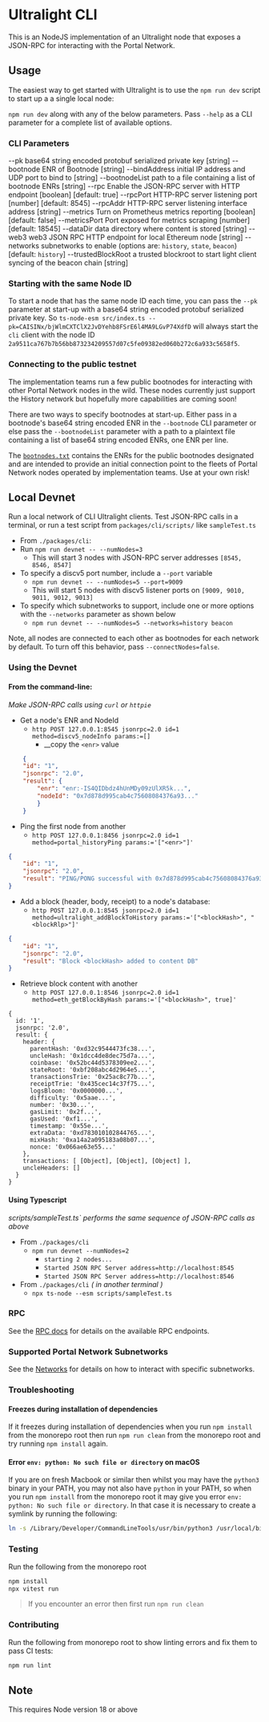 # Ultralight CLI

This is an NodeJS implementation of an Ultralight node that exposes a JSON-RPC for interacting with the Portal Network.  

## Usage

The easiest way to get started with Ultralight is to use the `npm run dev` script to start up a a single local node:

`npm run dev` along with any of the below parameters.  Pass `--help` as a CLI parameter for a complete list of available options.

### CLI Parameters
  --pk                base64 string encoded protobuf serialized private key  [string]
  --bootnode          ENR of Bootnode                                        [string]
  --bindAddress       initial IP address and UDP port to bind to             [string]
  --bootnodeList      path to a file containing a list of bootnode ENRs      [string]
  --rpc               Enable the JSON-RPC server with HTTP endpoint          [boolean] [default: true]
  --rpcPort           HTTP-RPC server listening port                         [number] [default: 8545]
  --rpcAddr           HTTP-RPC server listening interface address            [string]
  --metrics           Turn on Prometheus metrics reporting                   [boolean] [default: false]
  --metricsPort       Port exposed for metrics scraping                      [number] [default: 18545]
  --dataDir           data directory where content is stored                 [string]
  --web3              web3 JSON RPC HTTP endpoint for local Ethereum node    [string]
  --networks          subnetworks to enable  (options are: `history`, `state`, `beacon`) [default: `history`]
  --trustedBlockRoot  a trusted blockroot to start light client syncing of the beacon chain [string]

### Starting with the same Node ID 

To start a node that has the same node ID each time, you can pass the `--pk` parameter at start-up with a base64 string encoded protobuf serialized private key.  So `ts-node-esm src/index.ts --pk=CAISINx/bjWlmCXTClX2JvDYehb8FSrE6l4MA9LGvP74XdfD` will always start the `cli` client with the node ID `2a9511ca767b7b56bb873234209557d07c5fe09382ed060b272c6a933c5658f5`.

### Connecting to the public testnet

The implementation teams run a few public bootnodes for interacting with other Portal Network nodes in the wild.  These nodes currently just support the History network but hopefully more capabilities are coming soon!

There are two ways to specify bootnodes at start-up.  Either pass in a bootnode's base64 string encoded ENR in the `--bootnode` CLI parameter or else pass the `--bootnodeList` parameter with a path to a plaintext file containing a list of base64 string encoded ENRs, one ENR per line.  

The [`bootnodes.txt`](./bootnodes.txt) contains the ENRs for the public bootnodes designated and are intended to provide an initial connection point to the fleets of Portal Network nodes operated by implementation teams.  Use at your own risk!

## Local Devnet
Run a local network of CLI Ultralight clients.  Test JSON-RPC calls in a terminal, or run a test script from `packages/cli/scripts/` like `sampleTest.ts`
- From `./packages/cli`:
- Run `npm run devnet -- --numNodes=3`
  - This will start 3 nodes with JSON-RPC server addresses `[8545, 8546, 8547]`
- To specify a discv5 port number, include a `--port` variable
  - `npm run devnet -- --numNodes=5 --port=9009`
  - This will start 5 nodes with discv5 listener ports on `[9009, 9010, 9011, 9012, 9013]`
- To specify which subnetworks to support, include one or more options with the `--networks` parameter as shown below
  - `npm run devnet -- --numNodes=5 --networks=history beacon`

Note, all nodes are connected to each other as bootnodes for each network by default.  To turn off this behavior, pass `--connectNodes=false`.

### Using the Devnet
#### From the command-line:
  *Make JSON-RPC calls using `curl` or `httpie`*
- Get a node's ENR and NodeId
  - `http POST 127.0.0.1:8545 jsonrpc=2.0 id=1 method=discv5_nodeInfo params:=[]`
    - __copy the `<enr>` value
```json
    {
    "id": "1",
    "jsonrpc": "2.0",
    "result": {
        "enr": "enr:-IS4QIDbdz4hUnMDy09zUlXR5k...",
        "nodeId": "0x7d878d995cab4c75608084376a93..."
        }
    }
```
  - Ping the first node from another
    - `http POST 127.0.0.1:8456 jsonrpc=2.0 id=1 method=portal_historyPing params:='["<enr>"]'`
```json
{
    "id": "1",
    "jsonrpc": "2.0",
    "result": "PING/PONG successful with 0x7d878d995cab4c75608084376a93..."
}
```
- Add a block (header, body, receipt) to a node's database:
    - `http POST 127.0.0.1:8545 jsonrpc=2.0 id=1 method=ultralight_addBlockToHistory params:='["<blockHash>", "<blockRlp>"]'`
```json
{
    "id": "1",
    "jsonrpc": "2.0",
    "result": "Block <blockHash> added to content DB"
}
```
- Retrieve block content with another
  - `http POST 127.0.0.1:8546 jsonrpc=2.0 id=1 method=eth_getBlockByHash params:='["<blockHash>", true]'`
```
{
  id: '1',
  jsonrpc: '2.0',
  result: {
    header: {
      parentHash: '0xd32c9544473fc38...',
      uncleHash: '0x1dcc4de8dec75d7a...',
      coinbase: '0x52bc44d5378309ee2...',
      stateRoot: '0xbf208abc4d2964e5...',
      transactionsTrie: '0x25ac8c77b...',
      receiptTrie: '0x435cec14c37f75...',
      logsBloom: '0x0000000...',
      difficulty: '0x5aae...',
      number: '0x30...',
      gasLimit: '0x2f...',
      gasUsed: '0xf1...',
      timestamp: '0x55e...',
      extraData: '0xd783010102844765...',
      mixHash: '0xa14a2a095183a08b07...',
      nonce: '0x066ae63e55...'
    },
    transactions: [ [Object], [Object], [Object] ],
    uncleHeaders: []
  }
}
```

#### Using Typescript
*scripts/sampleTest.ts` performs the same sequence of JSON-RPC calls as above*
- From `./packages/cli`
   - `npm run devnet --numNodes=2`
     - `starting 2 nodes...`
     - `Started JSON RPC Server address=http://localhost:8545`
     - `Started JSON RPC Server address=http://localhost:8546`
- From `./packages/cli` *( in another terminal )*
   - `npx ts-node --esm scripts/sampleTest.ts`

### RPC
See the [RPC docs](./RPC.md) for details on the available RPC endpoints.
  
### Supported Portal Network Subnetworks

See the [Networks](./networks.md) for details on how to interact with specific subnetworks.

### Troubleshooting

#### Freezes during installation of dependencies

If it freezes during installation of dependencies when you run `npm install` from the monorepo root then run `npm run clean` from the monorepo root and try running `npm install` again.

#### Error `env: python: No such file or directory` on macOS

If you are on fresh Macbook or similar then whilst you may have the `python3` binary in your PATH, you may not also have `python` in your PATH, so when you run `npm install` from the monorepo root it may give you error `env: python: No such file or directory`. In that case it is necessary to create a symlink by running the following:
```bash
ln -s /Library/Developer/CommandLineTools/usr/bin/python3 /usr/local/bin/python
```

### Testing

Run the following from the monorepo root
```bash
npm install
npx vitest run
```
> If you encounter an error then first run `npm run clean`

### Contributing

Run the following from monorepo root to show linting errors and fix them to pass CI tests:
```bash
npm run lint
```

## Note
This requires Node version 18 or above